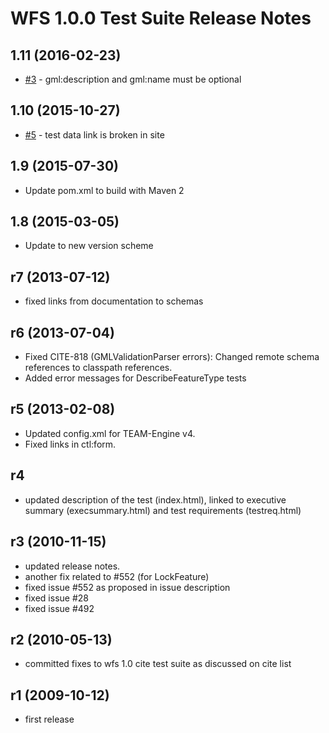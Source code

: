 WFS 1.0.0 Test Suite Release Notes
==================================

1.11 (2016-02-23)
------------------
- [#3](https://github.com/opengeospatial/ets-wfs10/issues/3) - gml:description and gml:name must be optional 

1.10 (2015-10-27)
-------------------
- [#5](https://github.com/opengeospatial/ets-wfs10/issues/5) - test data link is broken in site 

1.9 (2015-07-30)
----------------
- Update pom.xml to build with Maven 2

1.8 (2015-03-05)
------------------
- Update to new version scheme

r7 (2013-07-12)
---------------
- fixed links from documentation to schemas


r6 (2013-07-04)
---------------
- Fixed CITE-818 (GMLValidationParser errors): Changed remote schema references to classpath references.
- Added error messages for DescribeFeatureType tests


r5 (2013-02-08)
---------------
- Updated config.xml for TEAM-Engine v4.
- Fixed links in ctl:form.

r4
----------------------------------
- updated description of the test (index.html), linked to executive summary (execsummary.html) and test requirements (testreq.html)

r3 (2010-11-15)
---------------------
- updated release notes.
- another fix related to #552 (for LockFeature)
- fixed issue #552 as proposed in issue description
- fixed issue #28
- fixed issue #492

r2 (2010-05-13)
-------------------
- committed fixes to wfs 1.0 cite test suite as discussed on cite list

r1 (2009-10-12)
----------------------
- first release

